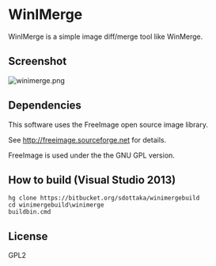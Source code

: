 # WinIMerge #

WinIMerge is a simple image diff/merge tool like WinMerge.

## Screenshot 

![winimerge.png](https://bitbucket.org/repo/RoKbrr/images/3384177401-winimerge.png)

## Dependencies

This software uses the FreeImage open source image library.

See http://freeimage.sourceforge.net for details.

FreeImage is used under the the GNU GPL version.

## How to build (Visual Studio 2013)
~~~
hg clone https://bitbucket.org/sdottaka/winimergebuild
cd winimergebuild\winimerge
buildbin.cmd
~~~

## License

GPL2